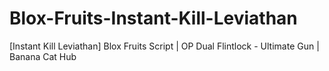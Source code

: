 # Blox-Fruits-Instant-Kill-Leviathan
[Instant Kill Leviathan] Blox Fruits Script | OP Dual Flintlock - Ultimate Gun | Banana Cat Hub
